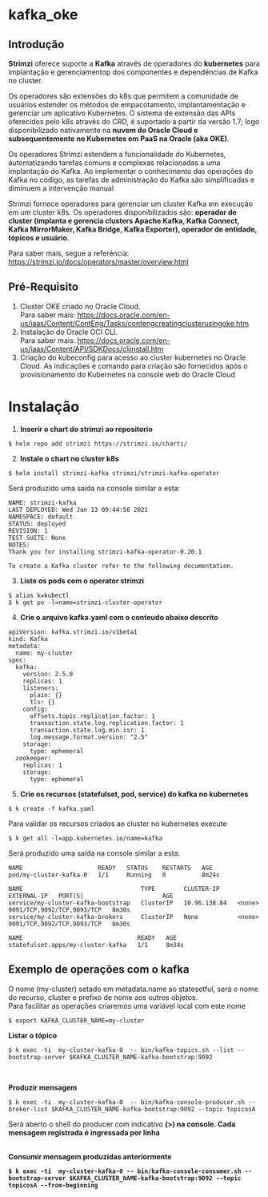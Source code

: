 # kafka_oke

## Introdução

<b>Strimzi</b> oferece suporte a <b>Kafka</b> através de operadores do <b>kubernetes</b> para implantação e gerenciamentop dos componentes e dependências de Kafka no cluster.

Os operadores são extensões do k8s que permitem a comunidade de usuários estender os métodos de empacotamento, implantamentação e gerenciar um aplicativo Kubernetes. O sistema de extensão das APIs oferecidos pelo k8s através do CRD, é suportado a partir da versão 1.7; logo disponibilizado nativamente na <b>nuvem do Oracle Cloud e subsequentemente no Kubernetes em PaaS na Oracle (aka OKE)</b>. 

Os operadores Strimzi estendem a funcionalidade do Kubernetes, automatizando tarefas comuns e complexas relacionadas a uma implantação do Kafka. Ao implementar o conhecimento das operações do Kafka no código, as tarefas de administração do Kafka são simplificadas e diminuem a intervenção manual.

Strimzi fornece operadores para gerenciar um cluster Kafka em execução em um cluster k8s. Os operadores disponibilizados são: <b>operador de cluster (implanta e gerencia clusters Apache Kafka, Kafka Connect, Kafka MirrorMaker, Kafka Bridge, Kafka Exporter), operador de entidade, tópicos e usuário</b>.

Para saber mais, segue a referência: https://strimzi.io/docs/operators/master/overview.html

## Pré-Requisito

1. Cluster OKE criado no Oracle Cloud. <br> Para saber mais: https://docs.oracle.com/en-us/iaas/Content/ContEng/Tasks/contengcreatingclusterusingoke.htm
2. Instalação do Oracle OCI CLI. <br> Para saber mais: https://docs.oracle.com/en-us/iaas/Content/API/SDKDocs/cliinstall.htm
3. Criação do kubeconfig para acesso ao cluster kubernetes no Oracle Cloud. As indicações e comando para criação são fornecidos após o provisionamento do Kubernetes na console web do Oracle Cloud  

# Instalação

1. <b>Inserir o chart do strimzi ao repositorio</b>
```
$ helm repo add strimzi https://strimzi.io/charts/
```

2. <b>Instale o chart no cluster k8s</b>
```
$ helm install strimzi-kafka strimzi/strimzi-kafka-operator
```

Será produzido uma saída na console similar a esta:

```
NAME: strimzi-kafka
LAST DEPLOYED: Wed Jan 13 09:44:56 2021
NAMESPACE: default
STATUS: deployed
REVISION: 1
TEST SUITE: None
NOTES:
Thank you for installing strimzi-kafka-operator-0.20.1

To create a Kafka cluster refer to the following documentation.
```

3. <b>Liste os pods com o operator strimzi</b>
```
$ alias k=kubectl
$ k get po -l=name=strimzi-cluster-operator
```

4. <b>Crie o arquivo kafka.yaml com o conteudo abaixo descrito</b>

```
apiVersion: kafka.strimzi.io/v1beta1
kind: Kafka
metadata:
  name: my-cluster
spec:
  kafka:
    version: 2.5.0
    replicas: 1
    listeners:
      plain: {}
      tls: {}
    config:
      offsets.topic.replication.factor: 1
      transaction.state.log.replication.factor: 1
      transaction.state.log.min.isr: 1
      log.message.format.version: "2.5"
    storage:
      type: ephemeral    
  zookeeper:
    replicas: 1
    storage:
      type: ephemeral
```

5. <b>Crie os recursos (statefulset, pod, service) do kafka no kubernetes</b>
```
$ k create -f kafka.yaml
```

Para validar os recursos criados ao cluster no kubernetes execute
```
$ k get all -l=app.kubernetes.io/name=kafka
```

Será produzido uma saída na console similar a esta:
```
NAME                     READY   STATUS    RESTARTS   AGE
pod/my-cluster-kafka-0   1/1     Running   0          8m24s

NAME                                 TYPE        CLUSTER-IP     EXTERNAL-IP   PORT(S)                      AGE
service/my-cluster-kafka-bootstrap   ClusterIP   10.96.138.84   <none>        9091/TCP,9092/TCP,9093/TCP   8m30s
service/my-cluster-kafka-brokers     ClusterIP   None           <none>        9091/TCP,9092/TCP,9093/TCP   8m30s

NAME                                READY   AGE
statefulset.apps/my-cluster-kafka   1/1     8m34s

```


## Exemplo de operações com o kafka

O nome (my-cluster) setado em metadata.name ao statesetful, será o nome do recurso, cluster e prefixo de nome aos outros objetos.
<br>
Para facilitar as operações criaremos uma variável local com este nome <br>

```
$ export KAFKA_CLUSTER_NAME=my-cluster
```

<b> Listar o tópico </b>
```
$ k exec -ti  my-cluster-kafka-0  -- bin/kafka-topics.sh --list --bootstrap-server $KAFKA_CLUSTER_NAME-kafka-bootstrap:9092

```
<br>

<b> Produzir mensagem </b>
```
$ k exec -ti  my-cluster-kafka-0  -- bin/kafka-console-producer.sh --broker-list $KAFKA_CLUSTER_NAME-kafka-bootstrap:9092 --topic topicosA
```

Será aberto o shell do producer com indicativo <b>(>)<b> na console. Cada mensagem registrada é ingressada por linha<br><br>
 

<b> Consumir mensagem produzidas anteriormente</b> 
```
$ k exec -ti  my-cluster-kafka-0 -- bin/kafka-console-consumer.sh --bootstrap-server $KAFKA_CLUSTER_NAME-kafka-bootstrap:9092 --topic topicosA --from-beginning
```
